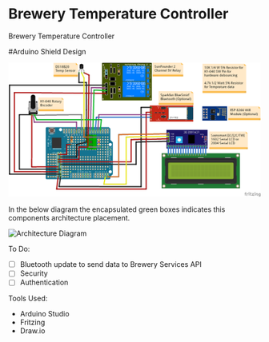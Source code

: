 # Brewery Temperature Controller
Brewery Temperature Controller

#Arduino Shield Design

![Auduino Shield Diagram](https://github.com/jslawinsk/BrewTempController/blob/master/Documentation/BrewTemp%20Controller_bb.png)

In the below diagram the encapsulated green boxes indicates this components architecture placement.

 ![Architecture Diagram](https://github.com/jslawinsk/BrewTempController/blob/master/Documentation/BrewTechDiagramTemp.png)

To Do:
- [ ] Bluetooth update to send data to Brewery Services API
- [ ] Security
- [ ] Authentication

Tools Used:
- Arduino Studio
- Fritzing 
- Draw.io